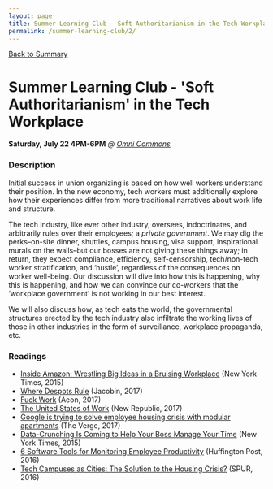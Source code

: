 ```yaml
---
layout: page
title: Summer Learning Club - Soft Authoritarianism in the Tech Workplace
permalink: /summer-learning-club/2/
---
```

[Back to Summary](/summer-learning-club/)

# Summer Learning Club - 'Soft Authoritarianism' in the Tech Workplace
**Saturday, July 22 4PM-6PM**
*@ [Omni Commons](https://www.google.com/maps?q=4799+Shattuck,+Oakland,+California&oe=utf-8&um=1&ie=UTF-8&sa=X&ved=0ahUKEwiLqOeckfbUAhUJyoMKHbATDGUQ_AUICigB)*

### Description

Initial success in union organizing is based on how well workers understand their position. In the new economy, tech workers must additionally explore how their experiences differ from more traditional narratives about work life and structure.

The tech industry, like ever other industry, oversees, indoctrinates, and arbitrarily rules over their employees; a  *private government*. We may dig the perks–on-site dinner, shuttles, campus housing, visa support, inspirational murals on the walls–but our bosses are not giving these things away; in return, they expect compliance, efficiency, self-censorship, tech/non-tech worker stratification, and ‘hustle’, regardless of the consequences on worker well-being. Our discussion will dive into how this is happening, why this is happening, and how we can convince our co-workers that the ‘workplace government’ is not working in our best interest.

We will also discuss how, as tech eats the world, the governmental structures erected by the tech industry also infiltrate the working lives of those in other industries in the form of surveillance, workplace propaganda, etc.


### Readings
- [Inside Amazon: Wrestling Big Ideas in a Bruising Workplace](https://www.nytimes.com/2015/08/16/technology/inside-amazon-wrestling-big-ideas-in-a-bruising-workplace.html) (New York Times, 2015)
- [Where Despots Rule](https://jacobinmag.com/2017/06/private-government-interview-elizabeth-anderson) (Jacobin, 2017)
- [Fuck Work](https://aeon.co/essays/what-if-jobs-are-not-the-solution-but-the-problem) (Aeon, 2017)
- [The United States of Work](https://newrepublic.com/article/141663/united-states-work) (New Republic, 2017)
- [Google is trying to solve employee housing crisis with modular apartments](https://www.theverge.com/2017/6/15/15807762/google-factory-os-modular-housing-san-francisco) (The Verge, 2017)
- [Data-Crunching Is Coming to Help Your Boss Manage Your Time](https://www.nytimes.com/2015/08/18/technology/data-crunching-is-coming-to-help-your-boss-manage-your-time.html) (New York Times, 2015)
- [6 Software Tools for Monitoring Employee Productivity](http://www.huffingtonpost.com/kc-agu/post_11966_b_10099296.html) (Huffington Post, 2016)
- [Tech Campuses as Cities: The Solution to the Housing Crisis?](http://www.spur.org/news/2014-02-21/tech-campuses-cities-solution-housing-crisis) (SPUR, 2016)
